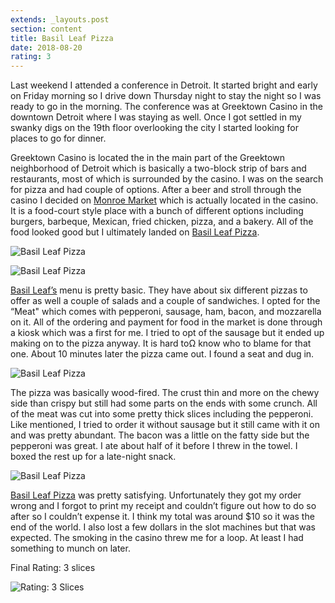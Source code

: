 ```yaml
---
extends: _layouts.post
section: content
title: Basil Leaf Pizza
date: 2018-08-20
rating: 3
---
```


Last weekend I attended a conference in Detroit. It started bright and early on Friday morning so I drive down Thursday night to stay the night so I was ready to go in the morning. The conference was at Greektown Casino in the downtown Detroit where I was staying as well. Once I got settled in my swanky digs on the 19th floor overlooking the city I started looking for places to go for dinner.

Greektown Casino is located the in the main part of the Greektown neighborhood of Detroit which is basically a two-block strip of bars and restaurants, most of which is surrounded by the casino. I was on the search for pizza and had couple of options. After a beer and stroll through the casino I decided on [Monroe Market](https://www.greektowncasino.com/restaurants/monroe-market/) which is actually located in the casino. It is a food-court style place with a bunch of different options including burgers, barbeque, Mexican, fried chicken, pizza, and a bakery. All of the food looked good but I ultimately landed on [Basil Leaf Pizza](https://www.greektowncasino.com/restaurants/monroe-market/basil-leaf-menu/).

![Basil Leaf Pizza](https://farm2.staticflickr.com/1780/42283615470_bc1b1ce460.jpg)

![Basil Leaf Pizza](https://farm2.staticflickr.com/1799/29154767477_cab1481006.jpg)

[Basil Leaf’s](https://www.greektowncasino.com/restaurants/monroe-market/basil-leaf-menu/) menu is pretty basic. They have about six different pizzas to offer as well a couple of salads and a couple of sandwiches. I opted for the “Meat" which comes with pepperoni, sausage, ham, bacon, and mozzarella on it. All of the ordering and payment for food in the market is done through a kiosk which was a first for me. I tried to opt of the sausage but it ended up making on to the pizza anyway. It is hard toΩ know who to blame for that one. About 10 minutes later the pizza came out. I found a seat and dug in.

![Basil Leaf Pizza](https://farm2.staticflickr.com/1847/44424855062_9b1fea513e.jpg)

The pizza was basically wood-fired. The crust thin and more on the chewy side than crispy but still had some parts on the ends with some crunch. All of the meat was cut into some pretty thick slices including the pepperoni. Like mentioned, I tried to order it without sausage but it still came with it on and was pretty abundant. The bacon was a little on the fatty side but the pepperoni was great. I ate about half of it before I threw in the towel. I boxed the rest up for a late-night snack.

![Basil Leaf Pizza](https://farm2.staticflickr.com/1776/30224517818_4a4d629967.jpg)

[Basil Leaf Pizza](https://www.greektowncasino.com/restaurants/monroe-market/basil-leaf-menu/) was pretty satisfying. Unfortunately they got my order wrong and I forgot to print my receipt and couldn’t figure out how to do so after so I couldn’t expense it. I think my total was around $10 so it was the end of the world. I also lost a few dollars in the slot machines but that was expected. The smoking in the casino threw me for a loop. At least I had something to munch on later.

Final Rating: 3 slices

![Rating: 3 Slices](/assets/img/pizza3_sm.jpg)